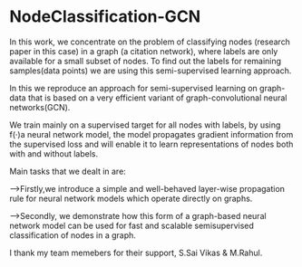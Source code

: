# NodeClassification-GCN

In this work, we concentrate on the problem of classifying nodes (research paper in this case) in a
graph (a citation network), where labels are only available for a small subset of nodes.
To find out the labels for remaining samples(data points) we are using this semi-supervised learning approach.

In this we reproduce an approach for semi-supervised learning on graph-data that is based on a very efficient variant of
graph-convolutional neural networks(GCN).

We train mainly on a supervised target for all nodes with labels, by using f(·)a neural network model, the model propagates gradient information from the supervised loss and will enable it to learn representations of nodes both with and without labels.

Main tasks that we dealt in are:

-->Firstly,we introduce a simple and well-behaved layer-wise propagation rule for neural network models which operate directly on graphs.

-->Secondly, we demonstrate how this form of a graph-based neural network model can be used for fast and scalable semisupervised classification of nodes in a graph.

I thank my team memebers for their support, S.Sai Vikas & M.Rahul.
